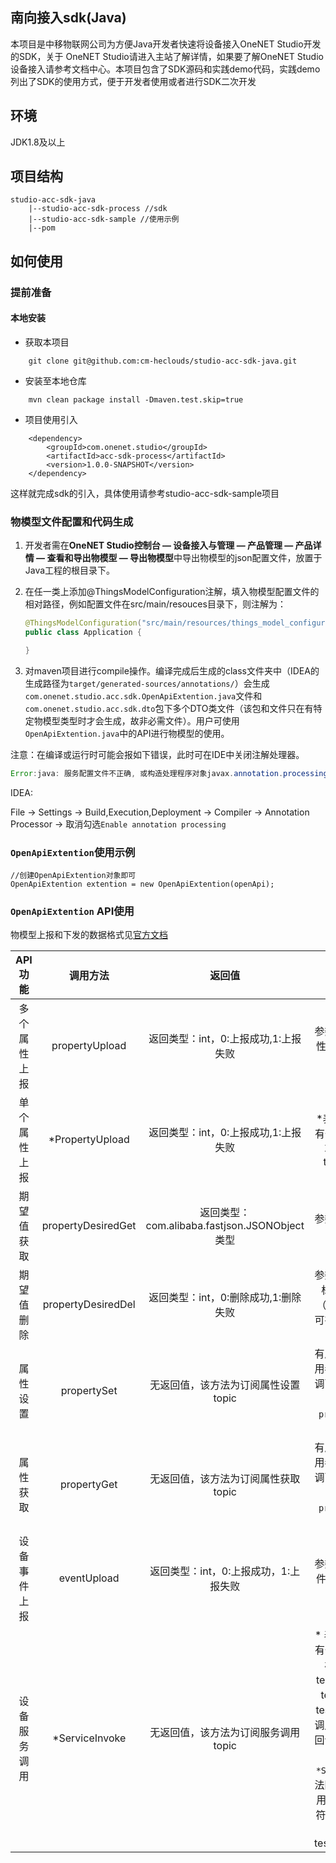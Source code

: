 ## 南向接入sdk(Java)
本项目是中移物联网公司为方便Java开发者快速将设备接入OneNET Studio开发的SDK，关于
OneNET Studio请进入主站了解详情，如果要了解OneNET Studio 设备接入请参考文档中心。本项目包含了SDK源码和实践demo代码，实践demo列出了SDK的使用方式，便于开发者使用或者进行SDK二次开发

## 环境
JDK1.8及以上

## 项目结构
```
studio-acc-sdk-java  
    |--studio-acc-sdk-process //sdk
    |--studio-acc-sdk-sample //使用示例
    |--pom
```

## 如何使用

### 提前准备 

#### 本地安装
+ 获取本项目
```
    git clone git@github.com:cm-heclouds/studio-acc-sdk-java.git
```
+ 安装至本地仓库
```
    mvn clean package install -Dmaven.test.skip=true
```
+ 项目使用引入
```
    <dependency>
        <groupId>com.onenet.studio</groupId>
        <artifactId>acc-sdk-process</artifactId>
        <version>1.0.0-SNAPSHOT</version>
    </dependency>
```
这样就完成sdk的引入，具体使用请参考studio-acc-sdk-sample项目

### 物模型文件配置和代码生成

1. 开发者需在**OneNET Studio控制台 — 设备接入与管理 — 产品管理 — 产品详情 — 查看和导出物模型 — 导出物模型**中导出物模型的json配置文件，放置于Java工程的根目录下。
2. 在任一类上添加@ThingsModelConfiguration注解，填入物模型配置文件的相对路径，例如配置文件在src/main/resouces目录下，则注解为：

    ```java
    @ThingsModelConfiguration("src/main/resources/things_model_configuration.json")
    public class Application {

    }

3. 对maven项目进行compile操作。编译完成后生成的class文件夹中（IDEA的生成路径为`target/generated-sources/annotations/`）会生成`com.onenet.studio.acc.sdk.OpenApiExtention.java`文件和`com.onenet.studio.acc.sdk.dto`包下多个DTO类文件（该包和文件只在有特定物模型类型时才会生成，故非必需文件）。用户可使用`OpenApiExtention.java`中的API进行物模型的使用。

注意：在编译或运行时可能会报如下错误，此时可在IDE中关闭注解处理器。

   ```java
   Error:java: 服务配置文件不正确, 或构造处理程序对象javax.annotation.processing.Processor: Provider ***
   ```

   IDEA:
   
   File -> Settings -> Build,Execution,Deployment -> Compiler -> Annotation Processor -> 取消勾选`Enable annotation processing`

 ### `OpenApiExtention`使用示例
    //创建OpenApiExtention对象即可
    OpenApiExtention extention = new OpenApiExtention(openApi);

### `OpenApiExtention` API使用

物模型上报和下发的数据格式见[官方文档](https://open.iot.10086.cn/doc/iot_platform/book/device-connect&manager/thing-model/protocol/OneJSON/OneJSON-introduce.html)

| API功能 | 调用方法 | 返回值 | 备注 |
| :-----: | :----: | :----: | :----: |
| 多个属性上报 | propertyUpload | 返回类型：int，0:上报成功,1:上报失败 | 参数为需要上报的设备属性，参数为null的数据项不参与上报 |
| 单个属性上报 | *PropertyUpload | 返回类型：int，0:上报成功,1:上报失败 | *表示功能点标识符，如有一个identifier为test的功能点，则方法名为testPropertyUpload |
| 期望值获取 | propertyDesiredGet | 返回类型：com.alibaba.fastjson.JSONObject类型 | 参数为想要获取的功能点的标识符数组 |
| 期望值删除 | propertyDesiredDel | 返回类型：int，0:删除成功,1:删除失败 | 参数为要删除的功能点的标识符（key）和版本（value）的Map，版本可在期望值获取接口上查看 |
| 属性设置 | propertySet | 无返回值，该方法为订阅属性设置topic | 有属性设置的命令时会调用参数中用户自定义的回调函数，用户处理完业务逻辑后`需要调用propertySetReply`方法回复平台设置结果 |
| 属性获取 | propertyGet | 无返回值，该方法为订阅属性获取topic | 有属性获取的命令时会调用参数中用户自定义的回调函数，用户处理完业务逻辑后`需要调用propertyGetReply`方法回复平台获取结果 |
| 设备事件上报 | eventUpload | 返回类型：int，0:上报成功，1:上报失败 | 参数为需要上报的设备事件，参数为null的数据项不参与上报 |
| 设备服务调用 | *ServiceInvoke | 无返回值，该方法为订阅服务调用topic | * 表示功能点标识符，如有一个identifier为test的标识符，则方法名为testServiceInvoke,表示test的服务订阅，当有test的服务调用命令时会调用参数中用户自定义的回调函数，用户处理完业务逻辑后`需要调用*ServiceInvokeReply`方法回复平台相应的服务调用结果，同理*表示标识符，如标识符为test，则回复的方法为testServiceInvokeReply |
